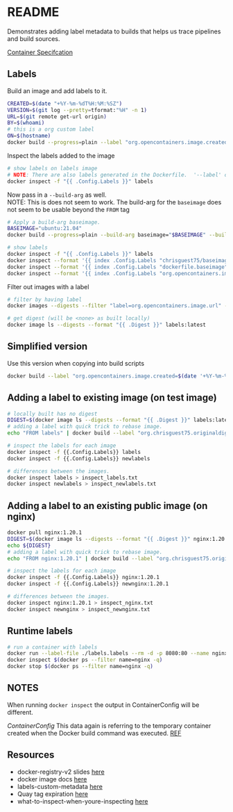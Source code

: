 # README

Demonstrates adding label metadata to builds that helps us trace pipelines and build sources.

[Container Specifcation](https://github.com/opencontainers/image-spec/blob/master/annotations.md)

## Labels

Build an image and add labels to it.  

```sh
CREATED=$(date "+%Y-%m-%dT%H:%M:%SZ")
VERSION=$(git log --pretty=tformat:"%H" -n 1)
URL=$(git remote get-url origin)
BY=$(whoami)
# this is a org custom label
ON=$(hostname)
docker build --progress=plain --label "org.opencontainers.image.created=${CREATED}" --label "org.opencontainers.image.version=${VERSION}" --label "org.opencontainers.image.url=${URL}" --label "org.opencontainers.image.authors=${BY}" --label "org.chrisguest75.builton=${ON}" --no-cache -t labels -f Dockerfile .
```

Inspect the labels added to the image  

```sh
# show labels on labels image
# NOTE: There are also labels generated in the Dockerfile.  '--label' overrides internal 'org.opencontainers.image.authors=me'
docker inspect -f "{{ .Config.Labels }}" labels 
```

Now pass in a `--build-arg` as well.  
NOTE: This is does not seem to work. The build-arg for the `baseimage` does not seem to be usable beyond the `FROM` tag  

```sh
# Apply a build-arg baseimage.  
BASEIMAGE="ubuntu:21.04"
docker build --progress=plain --build-arg baseimage="$BASEIMAGE" --build-arg message="a build message" --label "chrisguest75/baseimage=${BASEIMAGE}" --label "org.opencontainers.image.created=${CREATED}" --label "org.opencontainers.image.version=${VERSION}" --label "org.opencontainers.image.url=${URL}" --label "org.opencontainers.image.authors=${BY}" --label "org.chrisguest75.builton=${ON}" --no-cache -t labels -f Dockerfile .

# show labels
docker inspect -f "{{ .Config.Labels }}" labels 
docker inspect --format '{{ index .Config.Labels "chrisguest75/baseimage"}}' labels
docker inspect --format '{{ index .Config.Labels "dockerfile.baseimage"}}' labels
docker inspect --format '{{ index .Config.Labels "org.opencontainers.image.created"}}' labels

```


Filter out images with a label  

```sh
# filter by having label
docker images --digests --filter "label=org.opencontainers.image.url" --format "{{ .Repository }}:{{ .Tag }} {{ .Digest }}"

# get digest (will be <none> as built locally) 
docker image ls --digests --format "{{ .Digest }}" labels:latest
```

## Simplified version

Use this version when copying into build scripts  

```sh
docker build --label "org.opencontainers.image.created=$(date '+%Y-%m-%dT%H:%M:%SZ')" --label "org.opencontainers.image.version=$(git log --pretty=tformat:'%H' -n 1)" --label "org.opencontainers.image.url=$(git remote get-url origin)" --no-cache -t labels -f Dockerfile .
```

## Adding a label to existing image (on test image)

```sh
# locally built has no digest
DIGEST=$(docker image ls --digests --format "{{ .Digest }}" labels:latest)
# adding a label with quick trick to rebase image.
echo "FROM labels" | docker build --label "org.chrisguest75.originaldigest=${DIGEST}" -t "newlabels" -

# inspect the labels for each image
docker inspect -f {{.Config.Labels}} labels
docker inspect -f {{.Config.Labels}} newlabels

# differences between the images. 
docker inspect labels > inspect_labels.txt
docker inspect newlabels > inspect_newlabels.txt
```

## Adding a label to an existing public image (on nginx)

```sh
docker pull nginx:1.20.1
DIGEST=$(docker image ls --digests --format "{{ .Digest }}" nginx:1.20.1)
echo ${DIGEST}
# adding a label with quick trick to rebase image.
echo "FROM nginx:1.20.1" | docker build --label "org.chrisguest75.originaldigest=${DIGEST}" -t "newnginx:1.20.1" -  

# inspect the labels for each image
docker inspect -f {{.Config.Labels}} nginx:1.20.1
docker inspect -f {{.Config.Labels}} newnginx:1.20.1

# differences between the images. 
docker inspect nginx:1.20.1 > inspect_nginx.txt
docker inspect newnginx > inspect_newnginx.txt
```

## Runtime labels

```sh
# run a container with labels 
docker run --label-file ./labels.labels --rm -d -p 8080:80 --name nginx nginx:1.20.1
docker inspect $(docker ps --filter name=nginx -q)
docker stop $(docker ps --filter name=nginx -q)
```

## NOTES

When running `docker inspect` the output in ContainerConfig will be different.  

*ContainerConfig* This data again is referring to the temporary container created when the Docker build command was executed.
[REF](https://www.ctl.io/developers/blog/post/what-to-inspect-when-youre-inspecting)  

## Resources

* docker-registry-v2 slides [here](https://www.slideshare.net/Docker/docker-registry-v2)  
* docker image docs [here](https://docs.docker.com/engine/reference/commandline/images/)  
* labels-custom-metadata [here](https://docs.docker.com/config/labels-custom-metadata/)  
* Quay tag expiration [here](https://access.redhat.com/documentation/en-us/red_hat_quay/3/html/use_red_hat_quay/working_with_tags#tag-expiration)  
* what-to-inspect-when-youre-inspecting [here](https://www.ctl.io/developers/blog/post/what-to-inspect-when-youre-inspecting)  
